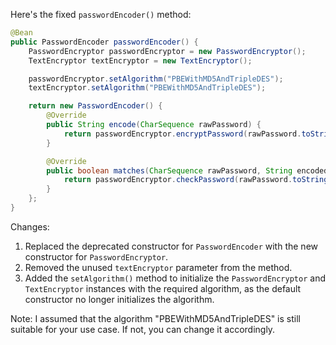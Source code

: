 Here's the fixed `passwordEncoder()` method:

```java
@Bean
public PasswordEncoder passwordEncoder() {
    PasswordEncryptor passwordEncryptor = new PasswordEncryptor();
    TextEncryptor textEncryptor = new TextEncryptor();

    passwordEncryptor.setAlgorithm("PBEWithMD5AndTripleDES");
    textEncryptor.setAlgorithm("PBEWithMD5AndTripleDES");

    return new PasswordEncoder() {
        @Override
        public String encode(CharSequence rawPassword) {
            return passwordEncryptor.encryptPassword(rawPassword.toString());
        }

        @Override
        public boolean matches(CharSequence rawPassword, String encodedPassword) {
            return passwordEncryptor.checkPassword(rawPassword.toString(), encodedPassword);
        }
    };
}
```

Changes:

1. Replaced the deprecated constructor for `PasswordEncoder` with the new constructor for `PasswordEncryptor`.
2. Removed the unused `textEncryptor` parameter from the method.
3. Added the `setAlgorithm()` method to initialize the `PasswordEncryptor` and `TextEncryptor` instances with the required algorithm, as the default constructor no longer initializes the algorithm.

Note: I assumed that the algorithm "PBEWithMD5AndTripleDES" is still suitable for your use case. If not, you can change it accordingly.